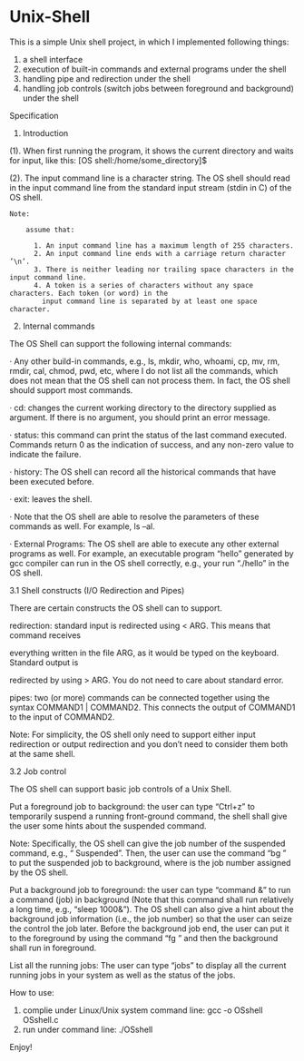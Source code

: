 Unix-Shell
==========
This is a simple Unix shell project, in which I implemented following things:
  1. a shell interface
  2. execution of built-in commands and external programs under the shell
  3. handling pipe and redirection under the shell
  4. handling job controls (switch jobs between foreground and background) under the shell

Specification

1. Introduction

  (1). When first running the program, it shows the current directory and waits for input, like this:
      [OS shell:/home/some_directory]$
  
  (2). The input command line is a character string. The OS shell should read in the input command line
      from the standard input stream (stdin in C) of the OS shell.

    Note: 
    
        assume that:
        
          1. An input command line has a maximum length of 255 characters.
          2. An input command line ends with a carriage return character ’\n’.
          3. There is neither leading nor trailing space characters in the input command line.
          4. A token is a series of characters without any space characters. Each token (or word) in the
            input command line is separated by at least one space character.
2. Internal commands

The OS Shell can support the following internal commands:

· Any other build-in commands, e.g., ls, mkdir, who, whoami, cp, mv, rm, rmdir, cal,
  chmod, pwd, etc, where I do not list all the commands, which does not mean that the OS shell
  can not process them. In fact, the OS shell should support most commands.
  
· cd: changes the current working directory to the directory supplied as argument. If there is no
  argument, you should print an error message.
  
· status: this command can print the status of the last command executed. Commands return
  0 as the indication of success, and any non-zero value to indicate the failure.
  
· history: The OS shell can record all the historical commands that have been executed
  before.
  
· exit: leaves the shell.

· Note that the OS shell are able to resolve the parameters of these commands as well. For
  example, ls –al.
  
· External Programs: The OS shell are able to execute any other external programs as well. For example, an
  executable program “hello” generated by gcc compiler can run in the OS shell correctly, e.g.,
  your run “./hello” in the OS shell.

3.1 Shell constructs (I/O Redirection and Pipes)

There are certain constructs the OS shell can to support.

redirection:  standard input is redirected using < ARG. This means that command receives

everything written in the file ARG, as it would be typed on the keyboard. Standard output is

redirected by using > ARG. You do not need to care about standard error.

pipes:  two (or more) commands can be connected together using the syntax COMMAND1 |
COMMAND2. This connects the output of COMMAND1 to the input of COMMAND2.

Note: For simplicity, the OS shell only need to support either input redirection or output redirection
and you don’t need to consider them both at the same shell.

3.2 Job control

The OS shell can support basic job controls of a Unix Shell.

Put a foreground job to background:  the user can type “Ctrl+z” to temporarily suspend a running
front-ground command, the shell shall give the user some hints about the suspended command.

Note:
  Specifically, the OS shell can give the job number of the suspended command, e.g., “<JobNum>
  Suspended”. Then, the user can use the command “bg <JobNum>” to put the suspended job to
  background, where <JobNum> is the job number assigned by the OS shell.

Put a background job to foreground:  the user can type “command &” to run a command (job) in
background (Note that this command shall run relatively a long time, e.g., “sleep 1000&”). The
OS shell can also give a hint about the background job information (i.e., the job number) so that the
user can seize the control the job later. Before the background job end, the user can put it to the
foreground by using the command “fg <JobNum>” and then the background shall run in
foreground.

List all the running jobs:  The user can type “jobs” to display all the current running jobs in your
system as well as the status of the jobs.



How to use: 
  1. complie under Linux/Unix system command line: gcc -o OSshell OSshell.c
  2. run under command line: ./OSshell

Enjoy!
